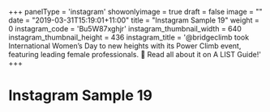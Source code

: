 +++
panelType                   = 'instagram'
showonlyimage = true
draft = false
image = ""
date = "2019-03-31T15:19:01+11:00"
title = "Instagram Sample 19"
weight = 0
instagram_code              = 'Bu5W87xghjr'
instagram_thumbnail_width   = 640
instagram_thumbnail_height  = 436
instagram_title             = '@bridgeclimb took International Women’s Day to new heights with its Power Climb event, featuring leading female professionals. 💪 Read all about it on A LIST Guide!'
+++

# Instagram Sample 19


